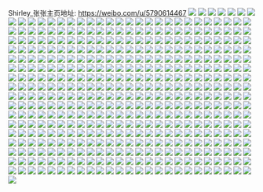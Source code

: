 Shirley_张张主页地址: https://weibo.com/u/5790614467 
![](https://wx4.sinaimg.cn/mw2000/006jSPlxgy1h91bmn4x5ij30u013zgr9.jpg) 
![](https://wx4.sinaimg.cn/mw2000/006jSPlxgy1h91bmo13b8j30u00u079f.jpg) 
![](https://wx4.sinaimg.cn/mw2000/006jSPlxgy1h91bmoqq8kj30jv15c43c.jpg) 
![](https://wx4.sinaimg.cn/mw2000/006jSPlxgy1h91bmp3l2nj30n00magnu.jpg) 
![](https://wx4.sinaimg.cn/mw2000/006jSPlxgy1h8oox7h4g3j329k29le82.jpg) 
![](https://wx4.sinaimg.cn/mw2000/006jSPlxgy1h8ooxgrxzxj32c02c0x6q.jpg) 
![](https://wx4.sinaimg.cn/mw2000/006jSPlxgy1h8ooxte8wqj32c02c0u0y.jpg) 
![](https://wx4.sinaimg.cn/mw2000/006jSPlxgy1h8ooxwz5tcj32c02c0npd.jpg) 
![](https://wx4.sinaimg.cn/mw2000/006jSPlxgy1h8f8dd0ka8j31j71j7u0x.jpg) 
![](https://wx4.sinaimg.cn/mw2000/006jSPlxgy1h8f8e0lngbj32c029ue82.jpg) 
![](https://wx4.sinaimg.cn/mw2000/006jSPlxgy1h8f8ddzw4sj31rn1s5npd.jpg) 
![](https://wx4.sinaimg.cn/mw2000/006jSPlxgy1h8f8dox05hj32c02c11l0.jpg) 
![](https://wx4.sinaimg.cn/mw2000/006jSPlxgy1h8f8dkptz7j32c02c07wi.jpg) 
![](https://wx4.sinaimg.cn/mw2000/006jSPlxgy1h8f8djae2jj32c02c0u11.jpg) 
![](https://wx4.sinaimg.cn/mw2000/006jSPlxgy1h8f8dunvs8j32c0340hdy.jpg) 
![](https://wx4.sinaimg.cn/mw2000/006jSPlxgy1h8f8e32jmaj32c0340e85.jpg) 
![](https://wx4.sinaimg.cn/mw2000/006jSPlxgy1h8f8dz8mvbj324836cx6q.jpg) 
![](https://wx4.sinaimg.cn/mw2000/006jSPlxgy1h8e9jbh2rjj32c0341e85.jpg) 
![](https://wx4.sinaimg.cn/mw2000/006jSPlxgy1h8e9hwwod9j32c1340x6q.jpg) 
![](https://wx4.sinaimg.cn/mw2000/006jSPlxgy1h8e9i03lw4j32c03404qs.jpg) 
![](https://wx4.sinaimg.cn/mw2000/006jSPlxgy1h8e9hsr0txj32c03417wl.jpg) 
![](https://wx4.sinaimg.cn/mw2000/006jSPlxgy1h8e9hvjtvmj323u35sx6q.jpg) 
![](https://wx4.sinaimg.cn/mw2000/006jSPlxgy1h8e9ic7hhwj32c02c0npf.jpg) 
![](https://wx4.sinaimg.cn/mw2000/006jSPlxgy1h8e9jgau1xj32c02c1kjn.jpg) 
![](https://wx4.sinaimg.cn/mw2000/006jSPlxgy1h8e9htsnetj323u35sqv5.jpg) 
![](https://wx4.sinaimg.cn/mw2000/006jSPlxgy1h8e9j3909tj32c02c0kjn.jpg) 
![](https://wx4.sinaimg.cn/mw2000/006jSPlxgy1h829pmebahj32c02c01kx.jpg) 
![](https://wx4.sinaimg.cn/mw2000/006jSPlxgy1h7e9l0ixy1j32c02c0npd.jpg) 
![](https://wx4.sinaimg.cn/mw2000/006jSPlxgy1h7e9l8nzcgj32c02c0kjm.jpg) 
![](https://wx4.sinaimg.cn/mw2000/006jSPlxgy1h7e9len4jij32c03407wi.jpg) 
![](https://wx4.sinaimg.cn/mw2000/006jSPlxgy1h71s9xxp99j30n00860tw.jpg) 
![](https://wx4.sinaimg.cn/mw2000/006jSPlxgy1h7172jidhwj30sg16n7d7.jpg) 
![](https://wx4.sinaimg.cn/mw2000/006jSPlxgy1h70hfi6udrj32c02c01ky.jpg) 
![](https://wx4.sinaimg.cn/mw2000/006jSPlxgy1h70hfr86wrj32c0340hdu.jpg) 
![](https://wx4.sinaimg.cn/mw2000/006jSPlxgy1h70hfjdp4vj32c02c0kjl.jpg) 
![](https://wx4.sinaimg.cn/mw2000/006jSPlxgy1h70hful04xj32c02c0x6q.jpg) 
![](https://wx4.sinaimg.cn/mw2000/006jSPlxgy1h70hfx2gssj32c03407wk.jpg) 
![](https://wx4.sinaimg.cn/mw2000/006jSPlxgy1h70hfpdsfdj32c02c07wi.jpg) 
![](https://wx4.sinaimg.cn/mw2000/006jSPlxgy1h70hfzkubyj32c0340e84.jpg) 
![](https://wx4.sinaimg.cn/mw2000/006jSPlxgy1h6unei0phzj30qf323az8.jpg) 
![](https://wx4.sinaimg.cn/mw2000/006jSPlxgy1h6unehbu9kj30nv1dc40n.jpg) 
![](https://wx4.sinaimg.cn/mw2000/006jSPlxgy1h6unejjmymj30u071ghdu.jpg) 
![](https://wx4.sinaimg.cn/mw2000/006jSPlxgy1h66imu37oej32c0340hdu.jpg) 
![](https://wx4.sinaimg.cn/mw2000/006jSPlxgy1h66imyb7ukj32c03407wj.jpg) 
![](https://wx4.sinaimg.cn/mw2000/006jSPlxgy1h61tfd0y6cj32c02c0u0y.jpg) 
![](https://wx4.sinaimg.cn/mw2000/006jSPlxgy1h61tft5xa3j32c02c01ky.jpg) 
![](https://wx4.sinaimg.cn/mw2000/006jSPlxgy1h61tfl1r5pj336c2dp7b3.jpg) 
![](https://wx4.sinaimg.cn/mw2000/006jSPlxgy1h61thmga0yj32c02c0qv6.jpg) 
![](https://wx4.sinaimg.cn/mw2000/006jSPlxgy1h5wyw2zwlhj32c02c97wi.jpg) 
![](https://wx4.sinaimg.cn/mw2000/006jSPlxgy1h5wyw5nvi8j32c02cdtdn.jpg) 
![](https://wx4.sinaimg.cn/mw2000/006jSPlxgy1h5wyw13d1rj32c02c0npd.jpg) 
![](https://wx4.sinaimg.cn/mw2000/006jSPlxgy1h5wyw7lueej32c02c0kjm.jpg) 
![](https://wx4.sinaimg.cn/mw2000/006jSPlxgy1h5wywa0vvqj33402c0b2b.jpg) 
![](https://wx4.sinaimg.cn/mw2000/006jSPlxgy1h5wywbbwzej32c02c0kjl.jpg) 
![](https://wx4.sinaimg.cn/mw2000/006jSPlxgy1h5ht1f3rfpj31sc2ds7wi.jpg) 
![](https://wx4.sinaimg.cn/mw2000/006jSPlxgy1h4rgr3tnf5j315o2bcb2a.jpg) 
![](https://wx4.sinaimg.cn/mw2000/006jSPlxgy1h4rgra2ma8j315o2bd7wi.jpg) 
![](https://wx4.sinaimg.cn/mw2000/006jSPlxgy1h4rgq1vd9lj315o2cp7wi.jpg) 
![](https://wx4.sinaimg.cn/mw2000/006jSPlxgy1h4rgqguptoj315o2cxkjm.jpg) 
![](https://wx4.sinaimg.cn/mw2000/006jSPlxgy1h4rgpvhpboj315o22o4qp.jpg) 
![](https://wx4.sinaimg.cn/mw2000/006jSPlxgy1h4rgpqsg63j315o2cn7wi.jpg) 
![](https://wx4.sinaimg.cn/mw2000/006jSPlxgy1h4rgq9r4rbj315o2cpqv6.jpg) 
![](https://wx4.sinaimg.cn/mw2000/006jSPlxgy1h4rgqyiui0j315o2bdqv5.jpg) 
![](https://wx4.sinaimg.cn/mw2000/006jSPlxgy1h4rgqs1cmaj32c033yqv7.jpg) 
![](https://wx4.sinaimg.cn/mw2000/006jSPlxgy1h4j0d51knsj30xc3bqkjm.jpg) 
![](https://wx4.sinaimg.cn/mw2000/006jSPlxgy1h4j0d8jeuvj30uk4bb4qq.jpg) 
![](https://wx4.sinaimg.cn/mw2000/006jSPlxgy1h4j0da76sdj30uk43p1ky.jpg) 
![](https://wx4.sinaimg.cn/mw2000/006jSPlxgy1h4j0d6q9wbj30xc3pce82.jpg) 
![](https://wx4.sinaimg.cn/mw2000/006jSPlxgy1h33bf969dlj30n90mbtb9.jpg) 
![](https://wx4.sinaimg.cn/mw2000/006jSPlxgy1h2yrpxgwtnj31hc19g7dy.jpg) 
![](https://wx4.sinaimg.cn/mw2000/006jSPlxgy1h2yrpy1y89j31hc19gk3e.jpg) 
![](https://wx4.sinaimg.cn/mw2000/006jSPlxgy1h2quz65cc2j30n01dstfh.jpg) 
![](https://wx4.sinaimg.cn/mw2000/006jSPlxgy1h2jx55oy4ej31rr3551l0.jpg) 
![](https://wx4.sinaimg.cn/mw2000/006jSPlxgy1h21eqbftc1j315o2zzhdt.jpg) 
![](https://wx4.sinaimg.cn/mw2000/006jSPlxgy1h21eqctltrj315o334npd.jpg) 
![](https://wx4.sinaimg.cn/mw2000/006jSPlxgy1h21eqhl5ruj31sc2dshdt.jpg) 
![](https://wx4.sinaimg.cn/mw2000/006jSPlxgy1h21eqdt1zbj32by2bynpd.jpg) 
![](https://wx4.sinaimg.cn/mw2000/006jSPlxgy1h21eqfc9exj329h2c0e81.jpg) 
![](https://wx4.sinaimg.cn/mw2000/006jSPlxgy1h21eqghzedj31w7244b29.jpg) 
![](https://wx4.sinaimg.cn/mw2000/006jSPlxgy1h1yy0anizlj32c033yx6p.jpg) 
![](https://wx4.sinaimg.cn/mw2000/006jSPlxgy1h0z78oocqej31qx2c1qv5.jpg) 
![](https://wx4.sinaimg.cn/mw2000/006jSPlxgy1h0z78suu4dj32c033ykjm.jpg) 
![](https://wx4.sinaimg.cn/mw2000/006jSPlxgy1h0z78uvf03j32bx16ub29.jpg) 
![](https://wx4.sinaimg.cn/mw2000/006jSPlxgy1h0aq8skvz7j321h21ghdu.jpg) 
![](https://wx4.sinaimg.cn/mw2000/006jSPlxgy1h0aq8pdpdfj32cp340b2b.jpg) 
![](https://wx4.sinaimg.cn/mw2000/006jSPlxgy1h0aq8th4ltj31y52liu0x.jpg) 
![](https://wx4.sinaimg.cn/mw2000/006jSPlxgy1h03xf1m9sjj31sc2dsnpe.jpg) 
![](https://wx4.sinaimg.cn/mw2000/006jSPlxgy1h03xf3e6gfj31sc2dskjm.jpg) 
![](https://wx4.sinaimg.cn/mw2000/006jSPlxgy1h02tf2b8ipj31r01r0x6q.jpg) 
![](https://wx4.sinaimg.cn/mw2000/006jSPlxgy1h02tfm091qj31r01rmu0x.jpg) 
![](https://wx4.sinaimg.cn/mw2000/006jSPlxgy1h02tg760yij32c0340hdw.jpg) 
![](https://wx4.sinaimg.cn/mw2000/006jSPlxgy1h02tgnkk0ij31qh2bbnpe.jpg) 
![](https://wx4.sinaimg.cn/mw2000/006jSPlxgy1h02tgbicyhj32c0340x6q.jpg) 
![](https://wx4.sinaimg.cn/mw2000/006jSPlxgy1h02tgywvj7j32c031aqv8.jpg) 
![](https://wx4.sinaimg.cn/mw2000/006jSPlxgy1h02th9fgxrj32c0340u11.jpg) 
![](https://wx4.sinaimg.cn/mw2000/006jSPlxgy1h02tgrkvknj31r02c0u0y.jpg) 
![](https://wx4.sinaimg.cn/mw2000/006jSPlxgy1h02tel7l00j32c0340b2f.jpg) 
![](https://wx4.sinaimg.cn/mw2000/006jSPlxgy1gzunhhsiwjj32c0340qv6.jpg) 
![](https://wx4.sinaimg.cn/mw2000/006jSPlxgy1gzunhdmxzfj31sc2dsu0x.jpg) 
![](https://wx4.sinaimg.cn/mw2000/006jSPlxgy1gz9b6p3u2zj30n004375g.jpg) 
![](https://wx4.sinaimg.cn/mw2000/006jSPlxgy1gz9b6pks2tj30v71vo1dv.jpg) 
![](https://wx4.sinaimg.cn/mw2000/006jSPlxgy1gxz4c6igjuj30u01xyx6p.jpg) 
![](https://wx4.sinaimg.cn/mw2000/006jSPlxgy1gxd74ewyu8j32c02c01ky.jpg) 
![](https://wx4.sinaimg.cn/mw2000/006jSPlxgy1gxd746vv9bj32c02c0u0x.jpg) 
![](https://wx4.sinaimg.cn/mw2000/006jSPlxgy1gxd740fh2yj32c02c01kz.jpg) 
![](https://wx4.sinaimg.cn/mw2000/006jSPlxgy1gxd744zjgsj33402c04qq.jpg) 
![](https://wx4.sinaimg.cn/mw2000/006jSPlxgy1gxd73y10sgj32c02c01ky.jpg) 
![](https://wx4.sinaimg.cn/mw2000/006jSPlxgy1gxd742u83zj32c02c0e82.jpg) 
![](https://wx4.sinaimg.cn/mw2000/006jSPlxgy1gxd74cwzhcj32c02c04bz.jpg) 
![](https://wx4.sinaimg.cn/mw2000/006jSPlxgy1gxd748nuruj32c02c0hdu.jpg) 
![](https://wx4.sinaimg.cn/mw2000/006jSPlxgy1gxd74at0r2j32c02c0b2b.jpg) 
![](https://wx4.sinaimg.cn/mw2000/006jSPlxgy1gxa7ftp7d6j33402c1npf.jpg) 
![](https://wx4.sinaimg.cn/mw2000/006jSPlxgy1gxaufqnrajj32c02c0qv6.jpg) 
![](https://wx4.sinaimg.cn/mw2000/006jSPlxgy1gxaufwfrnlj321p30mkjl.jpg) 
![](https://wx4.sinaimg.cn/mw2000/006jSPlxgy1gxaufswfm4j32c02c0npg.jpg) 
![](https://wx4.sinaimg.cn/mw2000/006jSPlxgy1gxaufyuthhj32c02c0hdt.jpg) 
![](https://wx4.sinaimg.cn/mw2000/006jSPlxgy1gxa7g9otzij321b2g0kjm.jpg) 
![](https://wx4.sinaimg.cn/mw2000/006jSPlxgy1gxaufxqg1dj32402m81ky.jpg) 
![](https://wx4.sinaimg.cn/mw2000/006jSPlxgy1gxa7jwtn29j33402c0qv6.jpg) 
![](https://wx4.sinaimg.cn/mw2000/006jSPlxgy1gxaug6t0pwj32c033yu0x.jpg) 
![](https://wx4.sinaimg.cn/mw2000/006jSPlxgy1gwx92xyriaj31rb2k6npf.jpg) 
![](https://wx4.sinaimg.cn/mw2000/006jSPlxgy1gwx92kje9kj31rb2k6u0z.jpg) 
![](https://wx4.sinaimg.cn/mw2000/006jSPlxgy1gwx92p26r1j31rb2k6hdu.jpg) 
![](https://wx4.sinaimg.cn/mw2000/006jSPlxgy1gwx92ulvymj320u34u1kz.jpg) 
![](https://wx4.sinaimg.cn/mw2000/006jSPlxgy1gwx92mzpbnj31rb2lxb2a.jpg) 
![](https://wx4.sinaimg.cn/mw2000/006jSPlxgy1gwx9315uxcj31mc29gkjn.jpg) 
![](https://wx4.sinaimg.cn/mw2000/006jSPlxgy1gwq03fqj2kj31ml2igkjl.jpg) 
![](https://wx4.sinaimg.cn/mw2000/006jSPlxgy1gwq05ohzbxj327r2xqe82.jpg) 
![](https://wx4.sinaimg.cn/mw2000/006jSPlxgy1gvfsp3ysxcj61401hckdd02.jpg) 
![](https://wx4.sinaimg.cn/mw2000/006jSPlxgy1gvfaq023ocj62c03404qs02.jpg) 
![](https://wx4.sinaimg.cn/mw2000/006jSPlxgy1gvfaqh35jlj62c03407wi02.jpg) 
![](https://wx4.sinaimg.cn/mw2000/006jSPlxgy1gvfaq3bmvoj62c03404qq02.jpg) 
![](https://wx4.sinaimg.cn/mw2000/006jSPlxgy1gvfaq7rq1mj62c03407wi02.jpg) 
![](https://wx4.sinaimg.cn/mw2000/006jSPlxgy1gvae5wz5j3j63402c0x6p02.jpg) 
![](https://wx4.sinaimg.cn/mw2000/006jSPlxgy1gut1dae19cj62c02c04qr02.jpg) 
![](https://wx4.sinaimg.cn/mw2000/006jSPlxgy1gut1diejrxj62c02c0qv502.jpg) 
![](https://wx4.sinaimg.cn/mw2000/006jSPlxgy1gut1dcr3tjj62c02c0e8102.jpg) 
![](https://wx4.sinaimg.cn/mw2000/006jSPlxgy1guo8yemir6j61o0280kjm02.jpg) 
![](https://wx4.sinaimg.cn/mw2000/006jSPlxgy1guiun7uoq8j60t70ys46k02.jpg) 
![](https://wx4.sinaimg.cn/mw2000/006jSPlxgy1guf95fitxgj61o0280hdt02.jpg) 
![](https://wx4.sinaimg.cn/mw2000/006jSPlxgy1guf95ay390j61o0280hdt02.jpg) 
![](https://wx4.sinaimg.cn/mw2000/006jSPlxgy1guf99crabgj61o0280hdt02.jpg) 
![](https://wx4.sinaimg.cn/mw2000/006jSPlxgy1guf95gh1w7j61am1a21kx02.jpg) 
![](https://wx4.sinaimg.cn/mw2000/006jSPlxgy1gu0679yqk7j32c02g6npe.jpg) 
![](https://wx4.sinaimg.cn/mw2000/006jSPlxgy1gu067oi9nwj330629ob2b.jpg) 
![](https://wx4.sinaimg.cn/mw2000/006jSPlxgy1gu06912qksj3340340u12.jpg) 
![](https://wx4.sinaimg.cn/mw2000/006jSPlxgy1gu069i0qi6j32c033zqv7.jpg) 
![](https://wx4.sinaimg.cn/mw2000/006jSPlxgy1gtj19462mij31sc2dsb29.jpg) 
![](https://wx4.sinaimg.cn/mw2000/006jSPlxgy1gtj19gd4ssj32c0340e85.jpg) 
![](https://wx4.sinaimg.cn/mw2000/006jSPlxgy1gtj19k99e3j32c02c0kjl.jpg) 
![](https://wx4.sinaimg.cn/mw2000/006jSPlxgy1gtj191c3y1j32c0340qv6.jpg) 
![](https://wx4.sinaimg.cn/mw2000/006jSPlxgy1gtgn33to9oj30ku0rstdx.jpg) 
![](https://wx4.sinaimg.cn/mw2000/006jSPlxgy1gtgn3308kij30mt0ue7a2.jpg) 
![](https://wx4.sinaimg.cn/mw2000/006jSPlxgy1gtfm6b9g2tj32c028s1l0.jpg) 
![](https://wx4.sinaimg.cn/mw2000/006jSPlxgy1gtfm6rdu8qj32c02c0e83.jpg) 
![](https://wx4.sinaimg.cn/mw2000/006jSPlxgy1gt9s8zjdn7j31o01zwhdt.jpg) 
![](https://wx4.sinaimg.cn/mw2000/006jSPlxgy1gt9s31dg5lj61nl1zgu0x02.jpg) 
![](https://wx4.sinaimg.cn/mw2000/006jSPlxgy1gsr4xaco6uj31ao1xzhdt.jpg) 
![](https://wx4.sinaimg.cn/mw2000/006jSPlxgy1gsr4x86lpzj31g02kdqv5.jpg) 
![](https://wx4.sinaimg.cn/mw2000/006jSPlxgy1gsr50muyjyj31sc2ogx6p.jpg) 
![](https://wx4.sinaimg.cn/mw2000/006jSPlxgy1gsr4xhqn8hj32071tue82.jpg) 
![](https://wx4.sinaimg.cn/mw2000/006jSPlxgy1gs7j49o547j31o01o0kjl.jpg) 
![](https://wx4.sinaimg.cn/mw2000/006jSPlxgy1gs7j4lp6qdj31o01o0hdt.jpg) 
![](https://wx4.sinaimg.cn/mw2000/006jSPlxgy1gs7j55jh27j31sc2ds1ky.jpg) 
![](https://wx4.sinaimg.cn/mw2000/006jSPlxgy1gs7j5qt9xuj31sc2ds4qq.jpg) 
![](https://wx4.sinaimg.cn/mw2000/006jSPlxgy1grw225uxvuj30n010s79a.jpg) 
![](https://wx4.sinaimg.cn/mw2000/006jSPlxgy1grregoqtbrj30n01lkwt5.jpg) 
![](https://wx4.sinaimg.cn/mw2000/006jSPlxgy1grregpfgdjj30ox11c4qp.jpg) 
![](https://wx4.sinaimg.cn/mw2000/006jSPlxgy1grregq8r2jj30ox11ehdt.jpg) 
![](https://wx4.sinaimg.cn/mw2000/006jSPlxgy1grregt6pzjj31sc2ogb2f.jpg) 
![](https://wx4.sinaimg.cn/mw2000/006jSPlxgy1grregtweobj30sg0sgqlm.jpg) 
![](https://wx4.sinaimg.cn/mw2000/006jSPlxgy1grregnq4owj30r41p679e.jpg) 
![](https://wx4.sinaimg.cn/mw2000/006jSPlxgy1grhrcezeamj32c02c0e81.jpg) 
![](https://wx4.sinaimg.cn/mw2000/006jSPlxgy1grhrcj9fmyj32c02c0b29.jpg) 
![](https://wx4.sinaimg.cn/mw2000/006jSPlxgy1grb81t6h5mj32c02c0npk.jpg) 
![](https://wx4.sinaimg.cn/mw2000/006jSPlxgy1grb81kzthcj32c02c0kjr.jpg) 
![](https://wx4.sinaimg.cn/mw2000/006jSPlxgy1grb80vxescj31sc2ds1l2.jpg) 
![](https://wx4.sinaimg.cn/mw2000/006jSPlxgy1grb81pc0a3j32c02c07wq.jpg) 
![](https://wx4.sinaimg.cn/mw2000/006jSPlxgy1grb81eai65j31vy1vz4qt.jpg) 
![](https://wx4.sinaimg.cn/mw2000/006jSPlxgy1grb821xl0fj32c02c04qw.jpg) 
![](https://wx4.sinaimg.cn/mw2000/006jSPlxgy1grb81xqtglj32c028s1l6.jpg) 
![](https://wx4.sinaimg.cn/mw2000/006jSPlxgy1grb81hhp4yj31nv1nvb2c.jpg) 
![](https://wx4.sinaimg.cn/mw2000/006jSPlxgy1grb8187y6ij31sc2dsx6t.jpg) 
![](https://wx4.sinaimg.cn/mw2000/006jSPlxgy1gra54m5zxtj32c02c0x6p.jpg) 
![](https://wx4.sinaimg.cn/mw2000/006jSPlxgy1gra54p1kj7j32c02c0x6p.jpg) 
![](https://wx4.sinaimg.cn/mw2000/006jSPlxgy1gra54rv8hpj32c02c07wh.jpg) 
![](https://wx4.sinaimg.cn/mw2000/006jSPlxgy1gra54u8pajj32c02c0kjl.jpg) 
![](https://wx4.sinaimg.cn/mw2000/006jSPlxgy1gra54wrm3aj32c02c04qq.jpg) 
![](https://wx4.sinaimg.cn/mw2000/006jSPlxgy1gra54k9a7wj32c0340b2a.jpg) 
![](https://wx4.sinaimg.cn/mw2000/006jSPlxgy1gra3ogb1uij32c02c0he0.jpg) 
![](https://wx4.sinaimg.cn/mw2000/006jSPlxgy1gra3oljnmcj32c02c04qv.jpg) 
![](https://wx4.sinaimg.cn/mw2000/006jSPlxgy1gra3orh0ejj32c02c0qvc.jpg) 
![](https://wx4.sinaimg.cn/mw2000/006jSPlxgy1gra3oyg5tmj32c02c0he1.jpg) 
![](https://wx4.sinaimg.cn/mw2000/006jSPlxgy1gra3p3wmgoj32c02c0kjs.jpg) 
![](https://wx4.sinaimg.cn/mw2000/006jSPlxgy1gra3p9hs3bj32c03404qw.jpg) 
![](https://wx4.sinaimg.cn/mw2000/006jSPlxgy1gra3o5xw19j32c0340he0.jpg) 
![](https://wx4.sinaimg.cn/mw2000/006jSPlxgy1gra3ph2b6cj32c0340u15.jpg) 
![](https://wx4.sinaimg.cn/mw2000/006jSPlxgy1gra3pnjr25j32c03401l5.jpg) 
![](https://wx4.sinaimg.cn/mw2000/006jSPlxgy1gqlnue2mhij32c0340e83.jpg) 
![](https://wx4.sinaimg.cn/mw2000/006jSPlxgy1gqlnuh1ujyj33402c07wh.jpg) 
![](https://wx4.sinaimg.cn/mw2000/006jSPlxgy1gqlnukdf5gj32c0340kjm.jpg) 
![](https://wx4.sinaimg.cn/mw2000/006jSPlxgy1gqlnulre3xj31o02807wi.jpg) 
![](https://wx4.sinaimg.cn/mw2000/006jSPlxgy1gqlnumdruij30ku0rsgpy.jpg) 
![](https://wx4.sinaimg.cn/mw2000/006jSPlxgy1gqlnunb4moj30ku0rsq75.jpg) 
![](https://wx4.sinaimg.cn/mw2000/006jSPlxgy1gqdlmdnvzlj32c0340x6s.jpg) 
![](https://wx4.sinaimg.cn/mw2000/006jSPlxgy1gqdlmanvj1j32c0340e82.jpg) 
![](https://wx4.sinaimg.cn/mw2000/006jSPlxgy1gqdlmfzlwoj32c0340b2a.jpg) 
![](https://wx4.sinaimg.cn/mw2000/006jSPlxgy1gqaxe6i4t4j32c02eb1kx.jpg) 
![](https://wx4.sinaimg.cn/mw2000/006jSPlxgy1gqaxea99h1j32c02a51kx.jpg) 
![](https://wx4.sinaimg.cn/mw2000/006jSPlxgy1gqaxef8ucwj32c0340u0y.jpg) 
![](https://wx4.sinaimg.cn/mw2000/006jSPlxgy1gqaxehnevqj32c02c04qp.jpg) 
![](https://wx4.sinaimg.cn/mw2000/006jSPlxgy1gqa0t8xteij32c02c0x6p.jpg) 
![](https://wx4.sinaimg.cn/mw2000/006jSPlxgy1gq7poil53kj32er3404r0.jpg) 
![](https://wx4.sinaimg.cn/mw2000/006jSPlxgy1gq7popccubj31j3280e84.jpg) 
![](https://wx4.sinaimg.cn/mw2000/006jSPlxgy1gq7pvu6bsvj32c02c0b2a.jpg) 
![](https://wx4.sinaimg.cn/mw2000/006jSPlxgy1gq7podje96j322m3407wr.jpg) 
![](https://wx4.sinaimg.cn/mw2000/006jSPlxgy1gq7pommwx3j32ke340x6v.jpg) 
![](https://wx4.sinaimg.cn/mw2000/006jSPlxgy1gq7pvxz37lj32by34n4qr.jpg) 
![](https://wx4.sinaimg.cn/mw2000/006jSPlxgy1gq7pw00r85j32c02c01ky.jpg) 
![](https://wx4.sinaimg.cn/mw2000/006jSPlxgy1gq7pw4xvi8j32c0340he3.jpg) 
![](https://wx4.sinaimg.cn/mw2000/006jSPlxgy1gq7pvrnm2nj32c03407wk.jpg) 
![](https://wx4.sinaimg.cn/mw2000/006jSPlxgy1gq7gdjbdvzj32c0340e82.jpg) 
![](https://wx4.sinaimg.cn/mw2000/006jSPlxgy1gq7gdl4jeaj32c0340e82.jpg) 
![](https://wx4.sinaimg.cn/mw2000/006jSPlxgy1gq7gdngb7pj32c0340qv6.jpg) 
![](https://wx4.sinaimg.cn/mw2000/006jSPlxgy1gq7gdpqz4wj32c0340b2a.jpg) 
![](https://wx4.sinaimg.cn/mw2000/006jSPlxgy1gq6wcctnrcj32c0340u0y.jpg) 
![](https://wx4.sinaimg.cn/mw2000/006jSPlxgy1gq6wfz9k2wj32c0340qvc.jpg) 
![](https://wx4.sinaimg.cn/mw2000/006jSPlxgy1gq6wcl7ty9j32c0340u0y.jpg) 
![](https://wx4.sinaimg.cn/mw2000/006jSPlxgy1gq6wcumb9cj32c0340hdu.jpg) 
![](https://wx4.sinaimg.cn/mw2000/006jSPlxgy1gq6wekfx2dj32c0340x74.jpg) 
![](https://wx4.sinaimg.cn/mw2000/006jSPlxgy1gq6wd84braj32c0340npe.jpg) 
![](https://wx4.sinaimg.cn/mw2000/006jSPlxgy1gq6wfbzsdxj32c0340he0.jpg) 
![](https://wx4.sinaimg.cn/mw2000/006jSPlxgy1gq6wgcbgkwj31o0280hdx.jpg) 
![](https://wx4.sinaimg.cn/mw2000/006jSPlxgy1gq6wc1l38jj31o0280qvb.jpg) 
![](https://wx4.sinaimg.cn/mw2000/006jSPlxgy1gpqoak4y8lj31o01o01ky.jpg) 
![](https://wx4.sinaimg.cn/mw2000/006jSPlxgy1gpqoatiqv3j33402c0npd.jpg) 
![](https://wx4.sinaimg.cn/mw2000/006jSPlxgy1gpqoablq9kj31o01o04qt.jpg) 
![](https://wx4.sinaimg.cn/mw2000/006jSPlxgy1gpqoafbf91j32c02c07wh.jpg) 
![](https://wx4.sinaimg.cn/mw2000/006jSPlxgy1gpqoaos3sej31o01o04qq.jpg) 
![](https://wx4.sinaimg.cn/mw2000/006jSPlxgy1gpqoaxsza4j32c02c0b29.jpg) 
![](https://wx4.sinaimg.cn/mw2000/006jSPlxgy1gpknn55uv0j32c01k01l2.jpg) 
![](https://wx4.sinaimg.cn/mw2000/006jSPlxgy1gpknn70rb9j32c0340x3n.jpg) 
![](https://wx4.sinaimg.cn/mw2000/006jSPlxgy1gp5xnxvyl4j32c02c01kx.jpg) 
![](https://wx4.sinaimg.cn/mw2000/006jSPlxgy1gp5xmzw4hcj32c02c0nph.jpg) 
![](https://wx4.sinaimg.cn/mw2000/006jSPlxgy1gp5xo91qvoj32c02c0b29.jpg) 
![](https://wx4.sinaimg.cn/mw2000/006jSPlxgy1gp5xntsyfij32c02c07wh.jpg) 
![](https://wx4.sinaimg.cn/mw2000/006jSPlxgy1gp5xogwdp1j32c02c07wh.jpg) 
![](https://wx4.sinaimg.cn/mw2000/006jSPlxgy1gp5xo5068vj32c02c01kx.jpg) 
![](https://wx4.sinaimg.cn/mw2000/006jSPlxgy1gp5xod9iw3j32c02c04qp.jpg) 
![](https://wx4.sinaimg.cn/mw2000/006jSPlxgy1gp5xnq9kodj32dc2dcqv9.jpg) 
![](https://wx4.sinaimg.cn/mw2000/006jSPlxgy1gp5xo1i36vj32c02c01kf.jpg) 
![](https://wx4.sinaimg.cn/mw2000/006jSPlxgy1gp4r9p40t0j32c03404qq.jpg) 
![](https://wx4.sinaimg.cn/mw2000/006jSPlxgy1gp4r9t9i85j32c02seqv6.jpg) 
![](https://wx4.sinaimg.cn/mw2000/006jSPlxgy1gp4r9vty9ej30u0140n5q.jpg) 
![](https://wx4.sinaimg.cn/mw2000/006jSPlxgy1gp4r9rb7x1j32c0340e84.jpg) 
![](https://wx4.sinaimg.cn/mw2000/006jSPlxgy1gp4r9xfci4j32c0340b2a.jpg) 
![](https://wx4.sinaimg.cn/mw2000/006jSPlxgy1gp4r9miy5ej33402c0kjn.jpg) 
![](https://wx4.sinaimg.cn/mw2000/006jSPlxgy1gp4r9ut2pxj32c02c0hdt.jpg) 
![](https://wx4.sinaimg.cn/mw2000/006jSPlxgy1gp4r9yy7khj32c0340hdu.jpg) 
![](https://wx4.sinaimg.cn/mw2000/006jSPlxgy1gp4r9waf48j31400u0gys.jpg) 
![](https://wx4.sinaimg.cn/mw2000/006jSPlxly1gouxcevg5gj32c02c0e81.jpg) 
![](https://wx4.sinaimg.cn/mw2000/006jSPlxly1gouxc9g4mkj31o01o0npd.jpg) 
![](https://wx4.sinaimg.cn/mw2000/006jSPlxly1gouxe83muzj32801o0qv5.jpg) 
![](https://wx4.sinaimg.cn/mw2000/006jSPlxly1gouxcgzlvsj32c02c0hdu.jpg) 
![](https://wx4.sinaimg.cn/mw2000/006jSPlxly1gouxcdd2hzj31o0280u0x.jpg) 
![](https://wx4.sinaimg.cn/mw2000/006jSPlxly1gouxcb6evij31o01o0npd.jpg) 
![](https://wx4.sinaimg.cn/mw2000/006jSPlxgy1go06f4zj2sj31o02807wi.jpg) 
![](https://wx4.sinaimg.cn/mw2000/006jSPlxgy1go06fs3uzcj32401zknpd.jpg) 
![](https://wx4.sinaimg.cn/mw2000/006jSPlxgy1go06fe6f12j31o0280hdu.jpg) 
![](https://wx4.sinaimg.cn/mw2000/006jSPlxgy1go06fx9259j32402404qp.jpg) 
![](https://wx4.sinaimg.cn/mw2000/006jSPlxgy1go06flwbhbj33402c0x6p.jpg) 
![](https://wx4.sinaimg.cn/mw2000/006jSPlxgy1go06ewqtquj31o0280b2a.jpg) 
![](https://wx4.sinaimg.cn/mw2000/006jSPlxgy1gnpqthpvedj32c02c0hdt.jpg) 
![](https://wx4.sinaimg.cn/mw2000/006jSPlxgy1gnpqtiniyzj32c02c0nd7.jpg) 
![](https://wx4.sinaimg.cn/mw2000/006jSPlxgy1gnpqtkd5u8j33402c0aua.jpg) 
![](https://wx4.sinaimg.cn/mw2000/006jSPlxgy1gnpqtmnn59j33402c07wh.jpg) 
![](https://wx4.sinaimg.cn/mw2000/006jSPlxgy1gnpqtf7yhwj31o0280qv5.jpg) 
![](https://wx4.sinaimg.cn/mw2000/006jSPlxgy1gnpqtqia8zj32c0340e81.jpg) 
![](https://wx4.sinaimg.cn/mw2000/006jSPlxgy1gnpqtu61hvj32ab2c0kjl.jpg) 
![](https://wx4.sinaimg.cn/mw2000/006jSPlxgy1gnpqtw7xwej32c0340hdt.jpg) 
![](https://wx4.sinaimg.cn/mw2000/006jSPlxgy1gnpqtz2y3tj32c0340b29.jpg) 
![](https://wx4.sinaimg.cn/mw2000/006jSPlxgy1gmy33bwm8wj334033y1ky.jpg) 
![](https://wx4.sinaimg.cn/mw2000/006jSPlxgy1gmy33i04tqj334033ynpd.jpg) 
![](https://wx4.sinaimg.cn/mw2000/006jSPlxgy1gmy335idgsj30n01bxaip.jpg) 
![](https://wx4.sinaimg.cn/mw2000/006jSPlxgy1gmy33luthrj32402tcnnp.jpg) 
![](https://wx4.sinaimg.cn/mw2000/006jSPlxgy1gmy33qvlnij32402404qp.jpg) 
![](https://wx4.sinaimg.cn/mw2000/006jSPlxgy1gmy33u264bj31ck2407p8.jpg) 
![](https://wx4.sinaimg.cn/mw2000/006jSPlxgy1gmpgy7925bj333r28nx6p.jpg) 
![](https://wx4.sinaimg.cn/mw2000/006jSPlxgy1gmpgy8dg08j33402c07l3.jpg) 
![](https://wx4.sinaimg.cn/mw2000/006jSPlxly1gmobtgtzcaj30n01dsq9d.jpg) 
![](https://wx4.sinaimg.cn/mw2000/006jSPlxly1gmobths8vgj30n01dstgp.jpg) 
![](https://wx4.sinaimg.cn/mw2000/006jSPlxly1gmobtgjoaxj30t80yogv7.jpg) 
![](https://wx4.sinaimg.cn/mw2000/006jSPlxly1gmobthbigfj30sg0q1wje.jpg) 
![](https://wx4.sinaimg.cn/mw2000/006jSPlxgy1gmk5l15qevj32pf3404qs.jpg) 
![](https://wx4.sinaimg.cn/mw2000/006jSPlxgy1gmk5l382ikj32pf3407wk.jpg) 
![](https://wx4.sinaimg.cn/mw2000/006jSPlxgy1gmk5kz45c5j33402c0npd.jpg) 
![](https://wx4.sinaimg.cn/mw2000/006jSPlxgy1gmk5l4bpyaj33402c07wh.jpg) 
![](https://wx4.sinaimg.cn/mw2000/006jSPlxgy1glfli326a8j32402tcx6p.jpg) 
![](https://wx4.sinaimg.cn/mw2000/006jSPlxgy1glfli4xwpqj32402tc4qq.jpg) 
![](https://wx4.sinaimg.cn/mw2000/006jSPlxgy1glfli69crpj32402401kx.jpg) 
![](https://wx4.sinaimg.cn/mw2000/006jSPlxgy1glfli8g3ujj32402401kx.jpg) 
![](https://wx4.sinaimg.cn/mw2000/006jSPlxly1gl58e8qo43j31o0280u0y.jpg) 
![](https://wx4.sinaimg.cn/mw2000/006jSPlxly1gl58ea2tp9j31o0280qv6.jpg) 
![](https://wx4.sinaimg.cn/mw2000/006jSPlxly1gl58e6pf4dj31o0280qv6.jpg) 
![](https://wx4.sinaimg.cn/mw2000/006jSPlxgy1gl2tcc6vb6j32dc2dchdt.jpg) 
![](https://wx4.sinaimg.cn/mw2000/006jSPlxgy1gktqyupdo7j31gb22sx6p.jpg) 
![](https://wx4.sinaimg.cn/mw2000/006jSPlxgy1gk35ixr1yfj333z2bzkjn.jpg) 
![](https://wx4.sinaimg.cn/mw2000/006jSPlxgy1gk35igqdn4j32261gm4os.jpg) 
![](https://wx4.sinaimg.cn/mw2000/006jSPlxgy1gk35imkhcmj31m91zxnpd.jpg) 
![](https://wx4.sinaimg.cn/mw2000/006jSPlxgy1gk35j6m6vuj32bg33z1kz.jpg) 
![](https://wx4.sinaimg.cn/mw2000/006jSPlxgy1gk1y0fjisfj3240240hdt.jpg) 
![](https://wx4.sinaimg.cn/mw2000/006jSPlxgy1gk1y0bqjgqj3240240ke8.jpg) 
![](https://wx4.sinaimg.cn/mw2000/006jSPlxgy1gk1y09444fj3240240npd.jpg) 
![](https://wx4.sinaimg.cn/mw2000/006jSPlxgy1gjtbgiubfqj326v2m7qv5.jpg) 
![](https://wx4.sinaimg.cn/mw2000/006jSPlxgy1gjtbgg2vdoj30n01ds1ky.jpg) 
![](https://wx4.sinaimg.cn/mw2000/006jSPlxgy1gjtbge5to9j32c02c0u0x.jpg) 
![](https://wx4.sinaimg.cn/mw2000/006jSPlxgy1gjtbghb65bj32312bz7vw.jpg) 
![](https://wx4.sinaimg.cn/mw2000/006jSPlxgy1gjtbgkt0nyj33402c0e82.jpg) 
![](https://wx4.sinaimg.cn/mw2000/006jSPlxgy1gjtbgmonx0j333z2c01ky.jpg) 
![](https://wx4.sinaimg.cn/mw2000/006jSPlxgy1gjtbgp6pklj33402c0qv6.jpg) 
![](https://wx4.sinaimg.cn/mw2000/006jSPlxgy1gjtbgsjiroj33402c0e82.jpg) 
![](https://wx4.sinaimg.cn/mw2000/006jSPlxgy1gjtbgcdp9zj33402c04qq.jpg) 
![](https://wx4.sinaimg.cn/mw2000/006jSPlxgy1gjsp48wyl0j32c034049g.jpg) 
![](https://wx4.sinaimg.cn/mw2000/006jSPlxly1gjcglae3tnj31o02801ky.jpg) 
![](https://wx4.sinaimg.cn/mw2000/006jSPlxly1gjcglcwbkoj31o0280npe.jpg) 
![](https://wx4.sinaimg.cn/mw2000/006jSPlxly1gjcgl8bqv6j31o01o0u0x.jpg) 
![](https://wx4.sinaimg.cn/mw2000/006jSPlxly1gjcglbmur8j312u1frqum.jpg) 
![](https://wx4.sinaimg.cn/mw2000/006jSPlxgy1gj4dpgh87uj31o0280x6q.jpg) 
![](https://wx4.sinaimg.cn/mw2000/006jSPlxgy1gj4dpk5girj32412zekjl.jpg) 
![](https://wx4.sinaimg.cn/mw2000/006jSPlxgy1gj4dplatkyj32c0340npd.jpg) 
![](https://wx4.sinaimg.cn/mw2000/006jSPlxgy1gj4dpijdmej31o02804qr.jpg) 
![](https://wx4.sinaimg.cn/mw2000/006jSPlxly1giw8ayrxt4j312j12j7j4.jpg) 
![](https://wx4.sinaimg.cn/mw2000/006jSPlxly1giw8ay0ezfj31451h5qrc.jpg) 
![](https://wx4.sinaimg.cn/mw2000/006jSPlxgy1gikc8qluimj32952hd4qq.jpg) 
![](https://wx4.sinaimg.cn/mw2000/006jSPlxgy1gikc8onc13j33402c0b29.jpg) 
![](https://wx4.sinaimg.cn/mw2000/006jSPlxgy1gikc8rue9xj32c02c0qv5.jpg) 
![](https://wx4.sinaimg.cn/mw2000/006jSPlxgy1gikc8tvutqj33402c04qq.jpg) 
![](https://wx4.sinaimg.cn/mw2000/006jSPlxgy1gikc8xet3kj31sv1w6b29.jpg) 
![](https://wx4.sinaimg.cn/mw2000/006jSPlxgy1gikc8z2m40j32c0340qv5.jpg) 
![](https://wx4.sinaimg.cn/mw2000/006jSPlxgy1gikc8wdtjkj321k29qb2a.jpg) 
![](https://wx4.sinaimg.cn/mw2000/006jSPlxgy1gikc8n38k5j32do2bs4qq.jpg) 
![](https://wx4.sinaimg.cn/mw2000/006jSPlxgy1gikc91j5n4j32c0340npd.jpg) 
![](https://wx4.sinaimg.cn/mw2000/006jSPlxgy1gijoo50zixj33402c0x50.jpg) 
![](https://wx4.sinaimg.cn/mw2000/006jSPlxgy1gijoo6u8jkj33402c04qp.jpg) 
![](https://wx4.sinaimg.cn/mw2000/006jSPlxgy1gijoo8s45nj33402c04qp.jpg) 
![](https://wx4.sinaimg.cn/mw2000/006jSPlxgy1gijhiowlowj32xh2c0x6q.jpg) 
![](https://wx4.sinaimg.cn/mw2000/006jSPlxgy1gijhiqkv8lj33402c0e81.jpg) 
![](https://wx4.sinaimg.cn/mw2000/006jSPlxgy1gijhimf0wfj33402c0b29.jpg) 
![](https://wx4.sinaimg.cn/mw2000/006jSPlxgy1gijhivlh8dj33402c0hdt.jpg) 
![](https://wx4.sinaimg.cn/mw2000/006jSPlxgy1gijhit04mgj32c0340x6p.jpg) 
![](https://wx4.sinaimg.cn/mw2000/006jSPlxgy1gijhiypwvqj33402c0npe.jpg) 
![](https://wx4.sinaimg.cn/mw2000/006jSPlxgy1gijhj1ayexj32c03407wi.jpg) 
![](https://wx4.sinaimg.cn/mw2000/006jSPlxgy1gijhj2w5r0j32c0340kjl.jpg) 
![](https://wx4.sinaimg.cn/mw2000/006jSPlxgy1gijhj4o4nyj32c0340b2a.jpg) 
![](https://wx4.sinaimg.cn/mw2000/006jSPlxgy1gib3vss55fj316o1kw4j3.jpg) 
![](https://wx4.sinaimg.cn/mw2000/006jSPlxly1gi90g5zo3rj31kw1kwnlj.jpg) 
![](https://wx4.sinaimg.cn/mw2000/006jSPlxly1gi90g4tczrj32c0340npd.jpg) 
![](https://wx4.sinaimg.cn/mw2000/006jSPlxgy1gi1zr278n6j30n00x40zx.jpg) 
![](https://wx4.sinaimg.cn/mw2000/006jSPlxgy1gi1zqzjou0j30n00vp46b.jpg) 
![](https://wx4.sinaimg.cn/mw2000/006jSPlxgy1gi1zr0u319j30n00xe0z2.jpg) 
![](https://wx4.sinaimg.cn/mw2000/006jSPlxgy1gi1zq8oxdyj32c0340hdu.jpg) 
![](https://wx4.sinaimg.cn/mw2000/006jSPlxgy1gi1zqkwuigj32c0340b2a.jpg) 
![](https://wx4.sinaimg.cn/mw2000/006jSPlxgy1gi1zqw7yu2j32c0340kjm.jpg) 
![](https://wx4.sinaimg.cn/mw2000/006jSPlxgy1gi1zr9fsoqj33402c0qv5.jpg) 
![](https://wx4.sinaimg.cn/mw2000/006jSPlxgy1gi1zqxz94cj30mg0cewg8.jpg) 
![](https://wx4.sinaimg.cn/mw2000/006jSPlxgy1gi1zpv164rj30n00dzq4r.jpg) 
![](https://wx4.sinaimg.cn/mw2000/006jSPlxgy1gi15wjnh6pj30u0140k5g.jpg) 
![](https://wx4.sinaimg.cn/mw2000/006jSPlxgy1gi15z8r2fjj31400u0dob.jpg) 
![](https://wx4.sinaimg.cn/mw2000/006jSPlxgy1gi15whrqvhj31bq0u0jvo.jpg) 
![](https://wx4.sinaimg.cn/mw2000/006jSPlxgy1gi15wqgcqdj32c0340hdt.jpg) 
![](https://wx4.sinaimg.cn/mw2000/006jSPlxgy1gi15xfh2daj32c0340kjl.jpg) 
![](https://wx4.sinaimg.cn/mw2000/006jSPlxgy1gi15xb6b6jj32c0340kjl.jpg) 
![](https://wx4.sinaimg.cn/mw2000/006jSPlxgy1gi15xhhut8j30w01kwk7n.jpg) 
![](https://wx4.sinaimg.cn/mw2000/006jSPlxgy1gi15x6y1k3j31kw16oh2t.jpg) 
![](https://wx4.sinaimg.cn/mw2000/006jSPlxgy1gi15xl4jbuj32801o0qv5.jpg) 
![](https://wx4.sinaimg.cn/mw2000/006jSPlxly1ghi394w55zj335s2dcx6s.jpg) 
![](https://wx4.sinaimg.cn/mw2000/006jSPlxly1ghi37x48czj335s2dce86.jpg) 
![](https://wx4.sinaimg.cn/mw2000/006jSPlxly1ghi39ih9yfj32c02c0b2b.jpg) 
![](https://wx4.sinaimg.cn/mw2000/006jSPlxly1ghi38ixyw9j33402c0b2d.jpg) 
![](https://wx4.sinaimg.cn/mw2000/006jSPlxly1ghi39uuga1j31dt182h4z.jpg) 
![](https://wx4.sinaimg.cn/mw2000/006jSPlxly1ghi39r5ignj33402c04qq.jpg) 
![](https://wx4.sinaimg.cn/mw2000/006jSPlxly1ghi3a11o14j32dc1s0kjl.jpg) 
![](https://wx4.sinaimg.cn/mw2000/006jSPlxly1ghi377to63j32dc1s0hdt.jpg) 
![](https://wx4.sinaimg.cn/mw2000/006jSPlxly1ghi3a8e90dj32dc1s0u0x.jpg) 
![](https://wx4.sinaimg.cn/mw2000/006jSPlxgy1ghfo2qzoxpj32dc1s0u0x.jpg) 
![](https://wx4.sinaimg.cn/mw2000/006jSPlxgy1ghfo2sn9x5j31400u07dn.jpg) 
![](https://wx4.sinaimg.cn/mw2000/006jSPlxgy1ghfo2tbks5j31400u0tfy.jpg) 
![](https://wx4.sinaimg.cn/mw2000/006jSPlxgy1ghfo2u76nsj31r42dc7wh.jpg) 
![](https://wx4.sinaimg.cn/mw2000/006jSPlxgy1ghfo2s3dc4j32bk1kckjl.jpg) 
![](https://wx4.sinaimg.cn/mw2000/006jSPlxgy1ghfo2v3ntyj31s32dcb29.jpg) 
![](https://wx4.sinaimg.cn/mw2000/006jSPlxgy1ghfo2wfvzuj33402c04qp.jpg) 
![](https://wx4.sinaimg.cn/mw2000/006jSPlxgy1ghfo31c3f6j32c0340u0x.jpg) 
![](https://wx4.sinaimg.cn/mw2000/006jSPlxgy1ghfo3jsjb2j32c0340kjm.jpg) 
![](https://wx4.sinaimg.cn/mw2000/006jSPlxgy1gh3ncs4kbij31mc25se82.jpg) 
![](https://wx4.sinaimg.cn/mw2000/006jSPlxgy1gggf14x9iuj30u0140tfw.jpg) 
![](https://wx4.sinaimg.cn/mw2000/006jSPlxgy1gggf15dm6bj30u0140td8.jpg) 
![](https://wx4.sinaimg.cn/mw2000/006jSPlxgy1gggf15z38lj30u00u0gw2.jpg) 
![](https://wx4.sinaimg.cn/mw2000/006jSPlxgy1gggf14icivj30u00u0qa5.jpg) 
![](https://wx4.sinaimg.cn/mw2000/006jSPlxgy1ggfa27vwn3j30u010vk0y.jpg) 
![](https://wx4.sinaimg.cn/mw2000/006jSPlxgy1gfiaxkmyegj31hc1z44qq.jpg) 
![](https://wx4.sinaimg.cn/mw2000/006jSPlxgy1gfiaxohi3kj31hc1z47wi.jpg) 
![](https://wx4.sinaimg.cn/mw2000/006jSPlxgy1gfhudp351uj31o01o0kjl.jpg) 
![](https://wx4.sinaimg.cn/mw2000/006jSPlxgy1gfhudssapoj32dc2dcqv6.jpg) 
![](https://wx4.sinaimg.cn/mw2000/006jSPlxgy1geddvxw8cmj30xc0xc1kx.jpg) 
![](https://wx4.sinaimg.cn/mw2000/006jSPlxgy1geddw0tirbj30xc0xc4qp.jpg) 
![](https://wx4.sinaimg.cn/mw2000/006jSPlxgy1geddw3orwlj30xc0xcb0q.jpg) 
![](https://wx4.sinaimg.cn/mw2000/006jSPlxgy1geddw5z5x7j30xc0xc7wh.jpg) 
![](https://wx4.sinaimg.cn/mw2000/006jSPlxgy1gd7nx303s9j314h14h1kx.jpg) 
![](https://wx4.sinaimg.cn/mw2000/006jSPlxgy1gd7nx6v3zjj312z12z1kx.jpg) 
![](https://wx4.sinaimg.cn/mw2000/006jSPlxgy1gd7nxd64qfj31hc1hc4qq.jpg) 
![](https://wx4.sinaimg.cn/mw2000/006jSPlxgy1gb0ho6ij5fj31hc1hckjm.jpg) 
![](https://wx4.sinaimg.cn/mw2000/006jSPlxgy1gb0ho8ig2yj31hc1hcx6p.jpg) 
![](https://wx4.sinaimg.cn/mw2000/006jSPlxgy1gb0hoabnk2j32o02o0npe.jpg) 
![](https://wx4.sinaimg.cn/mw2000/006jSPlxly1gawyibccwyj31hc1hc7wi.jpg) 
![](https://wx4.sinaimg.cn/mw2000/006jSPlxly1gawyic46u2j31hc1hc1kx.jpg) 
![](https://wx4.sinaimg.cn/mw2000/006jSPlxly1gaveyj8c7ej31hc1hchdu.jpg) 
![](https://wx4.sinaimg.cn/mw2000/006jSPlxgy1g7j5wjt60ej30u00u0dhw.jpg) 
![](https://wx4.sinaimg.cn/mw2000/006jSPlxgy1g7j5wkl08bj30xq0u0whe.jpg) 
![](https://wx4.sinaimg.cn/mw2000/006jSPlxgy1g7j5wos4o5j30u01hcx6p.jpg) 
![](https://wx4.sinaimg.cn/mw2000/006jSPlxgy1g7b2bhiryaj30u015c77q.jpg) 
![](https://wx4.sinaimg.cn/mw2000/006jSPlxgy1g3do0z1iwzj31hc1hcu0y.jpg) 
![](https://wx4.sinaimg.cn/mw2000/006jSPlxgy1g3do10nazsj31hc1hcb2b.jpg) 
![](https://wx4.sinaimg.cn/mw2000/006jSPlxgy1g3do13b1ryj31nq1jh1l1.jpg) 
![](https://wx4.sinaimg.cn/mw2000/006jSPlxgy1g2yz3cfsvwj30aa15kjsl.jpg) 
![](https://wx4.sinaimg.cn/mw2000/006jSPlxgy1g1h9n2dp81j32zs400hdy.jpg) 
![](https://wx4.sinaimg.cn/mw2000/006jSPlxgy1g1h9nfgxpoj32zs4004qv.jpg) 
![](https://wx4.sinaimg.cn/mw2000/006jSPlxgy1g1h9npv4pbj34002zsqv9.jpg) 
![](https://wx4.sinaimg.cn/mw2000/006jSPlxgy1g1h9o4x47lj32zs400he0.jpg) 
![](https://wx4.sinaimg.cn/mw2000/006jSPlxgy1g1h9oi5k8lj32zs4004qv.jpg) 
![](https://wx4.sinaimg.cn/mw2000/006jSPlxgy1g1h9ot8msbj32zs400x6t.jpg) 
![](https://wx4.sinaimg.cn/mw2000/006jSPlxgy1g1h9p4urbxj32zs4004qu.jpg) 
![](https://wx4.sinaimg.cn/mw2000/006jSPlxgy1g1h9pdzh95j32zs4001l1.jpg) 
![](https://wx4.sinaimg.cn/mw2000/006jSPlxgy1g1h9pqh40pj32zs400x6u.jpg) 
